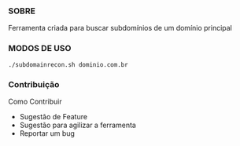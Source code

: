 ### SOBRE
Ferramenta criada para buscar subdomínios de um domínio principal


### MODOS DE USO
```
./subdomainrecon.sh dominio.com.br
```

### Contribuição
Como Contribuir
- Sugestão de Feature
- Sugestão para agilizar a ferramenta
- Reportar um bug
